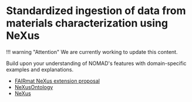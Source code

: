 # Standardized ingestion of data from materials characterization using NeXus

!!! warning "Attention"
    We are currently working to update this content.

Build upon your understanding of NOMAD's features with domain-specific examples and explanations.

<!--- ### Contextualization for NeXus, the technique and the scientific domain TODO-->

- [FAIRmat NeXus extension proposal](https://fairmat-nfdi.github.io/nexus_definitions/)
- [NeXusOntology](https://github.com/FAIRmat-NFDI/NeXusOntology/)
- [NeXus](https://www.nexusformat.org/)


